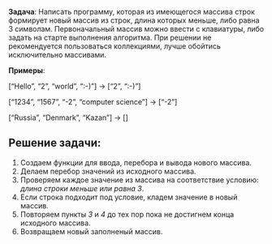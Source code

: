 **Задача**: Написать программу, которая из имеющегося массива строк формирует новый массив из строк, длина которых меньше, либо равна 3 символам. Первоначальный массив можно ввести с клавиатуры, либо задать на старте выполнения алгоритма. При решении не рекомендуется пользоваться коллекциями, лучше обойтись исключительно массивами.

**Примеры**:

[“Hello”, “2”, “world”, “:-)”] → [“2”, “:-)”]

[“1234”, “1567”, “-2”, “computer science”] → [“-2”]

[“Russia”, “Denmark”, “Kazan”] → []

## Решение задачи:
1. Создаем функции для ввода, перебора и вывода нового массива.
2. Делаем перебор значений из исходного массива.
3. Проверяем каждое значение из массива на соответствие условию: *длина строки меньше или равна 3*.
4. Если строка подходит под условие, кладем значение в новый массив.
5. Повторяем пункты *3* и *4* до тех пор пока не достигнем конца исходного массива.
6. Возвращаем новый заполненый массив.